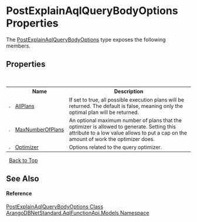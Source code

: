 # PostExplainAqlQueryBodyOptions Properties
 

The <a href="6de70db3-c394-b7be-8925-3018e24e218d">PostExplainAqlQueryBodyOptions</a> type exposes the following members.


## Properties
&nbsp;<table><tr><th></th><th>Name</th><th>Description</th></tr><tr><td>![Public property](media/pubproperty.gif "Public property")</td><td><a href="ca3965bc-0bf1-40a7-cbda-be645081fc86">AllPlans</a></td><td>
If set to true, all possible execution plans will be returned. The default is false, meaning only the optimal plan will be returned.</td></tr><tr><td>![Public property](media/pubproperty.gif "Public property")</td><td><a href="45b0df9c-4452-8be5-ca1d-2e6dde8d46a0">MaxNumberOfPlans</a></td><td>
An optional maximum number of plans that the optimizer is allowed to generate. Setting this attribute to a low value allows to put a cap on the amount of work the optimizer does.</td></tr><tr><td>![Public property](media/pubproperty.gif "Public property")</td><td><a href="6e434211-9cbb-4109-70a9-4536050e29d0">Optimizer</a></td><td>
Options related to the query optimizer.</td></tr></table>&nbsp;
<a href="#postexplainaqlquerybodyoptions-properties">Back to Top</a>

## See Also


#### Reference
<a href="6de70db3-c394-b7be-8925-3018e24e218d">PostExplainAqlQueryBodyOptions Class</a><br /><a href="e03acbe1-782e-533e-7ffe-cd51613ed54f">ArangoDBNetStandard.AqlFunctionApi.Models Namespace</a><br />
